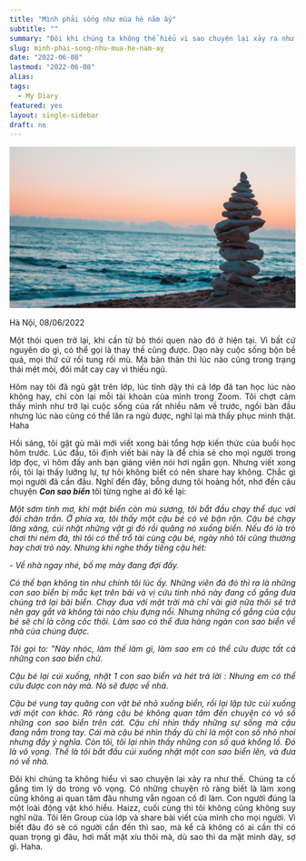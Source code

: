 ```yaml
---
title: "Mình phải sống như mùa hè năm ấy"
subtitle: ""
summary: "Đôi khi chúng ta không thể hiểu vì sao chuyện lại xảy ra như thế. Chúng ta cố gắng tìm lý do trong vô vọng. Tôi cũng từng như thế. Hay hỏi tại sao, rồi tôi bắt đầu..."
slug: minh-phai-song-nhu-mua-he-nam-ay
date: "2022-06-08"
lastmod: "2022-06-08"
alias:
tags:
  - My Diary
featured: yes
layout: single-sidebar
draft: no
---
```


<p style = "text-align: center"><img src="./featured.jpg"></p>

<p style = "text-align: justify">Hà Nội, 08/06/2022</p>

<p style = "text-align: justify">Một thói quen trở lại, khi cần từ bỏ thói quen nào đó ở hiện tại. Vì bất cứ nguyên do gì, có thể gọi là thay thế cũng được. Dạo này cuộc sống bộn bề quá, mọi thứ cứ rối tung rối mù. Mà bản thân thì lúc nào cũng trong trạng thái mệt mỏi, đôi mắt cay cay vì thiếu ngủ.</p>

<p style = "text-align: justify">Hôm nay tôi đã ngủ gật trên lớp, lúc tỉnh dậy thì cả lớp đã tan học lúc nào không hay, chỉ còn lại mỗi tài khoản của mình trong Zoom. Tôi chợt cảm thấy mình như trở lại cuộc sống của rất nhiều năm về trước, ngồi bàn đầu nhưng lúc nào cũng có thể lăn ra ngủ được, nghĩ lại mà thấy phục mình thật. Haha</p>

<p style = "text-align: justify">Hồi sáng, tôi gật gù mãi mới viết xong bài tổng hợp kiến thức của buổi học hôm trước. Lúc đầu, tôi định viết bài này là để chia sẻ cho mọi người trong lớp đọc, vì hôm đấy anh bạn giảng viên nói hơi ngắn gọn. Nhưng viết xong rồi, tôi lại thấy lưỡng lự, tự hỏi không biết có nên share hay không. Chắc gì mọi người đã cần đâu. Nghĩ đến đây, bỗng dưng tôi hoảng hốt, nhớ đến câu chuyện <i><b>Con sao biển</b></i> tôi từng nghe ai đó kể lại:</p>

<i>
<p style = "text-align: justify">Một sớm tinh mơ, khi mặt biển còn mù sương, tôi bắt đầu chạy thể dục với đôi chân trần. Ở phía xa, tôi thấy một cậu bé có vẻ bận rộn. Cậu bé chạy lăng xăng, cúi nhặt những vật gì đó rồi quăng nó xuống biển. Nếu đó là trò chơi thi ném đá, thì tôi có thể trổ tài cùng cậu bé, ngày nhỏ tôi cũng thường hay chơi trò này. Nhưng khi nghe thấy tiếng cậu hét:</p>

\- Về nhà ngay nhé, bố mẹ mày đang đợi đấy.</p>

<p style = "text-align: justify">Có thể bạn không tin như chính tôi lúc ấy. Những viên đá đó thì ra là những con sao biển bị mắc kẹt trên bãi và vị cứu tinh nhỏ này đang cố gắng đưa chúng trở lại bãi biển. Chạy đua với mặt trời mà chỉ vài giờ nữa thôi sẽ trở nên gay gắt và không tài nào chịu đựng nổi. Nhưng những cố gắng của cậu bé sẽ chỉ là công cốc thôi. Làm sao có thể đưa hàng ngàn con sao biển về nhà của chúng được.</p>

<p style = "text-align: justify">Tôi gọi to: "Này nhóc, làm thế làm gì, làm sao em có thể cứu được tất cả những con sao biển chứ.</p>

<p style = "text-align: justify">Cậu bé lại cúi xuống, nhặt 1 con sao biển và hét trả lời : Nhưng em có thể cứu được con này mà. Nó sẽ được về nhà.</p>

<p style = "text-align: justify"> Cậu bé vung tay quăng con vật bé nhỏ xuống biển, rồi lại lập tức cúi xuống với một con khác. Rõ ràng cậu bé không quan tâm đến chuyện có vô số những con sao biển trên cát. Cậu chỉ nhìn thấy những sự sống mà cậu đang nắm trong tay. Cái mà cậu bé nhìn thấy dù chỉ là một con số nhỏ nhoi nhưng đầy ý nghĩa. Còn tôi, tôi lại nhìn thấy những con số quá khổng lồ. Đó là vô vọng. Thế là tôi bắt đầu cúi xuống nhặt một con sao biển lên, và đưa nó về nhà.</p></i>

<p style = "text-align: justify">Đôi khi chúng ta không hiểu vì sao chuyện lại xảy ra như thế. Chúng ta cố gắng tìm lý do trong vô vọng. Có những chuyện rõ ràng biết là làm xong cũng không ai quan tâm đâu nhưng vẫn ngoan cố đi làm. Con người đúng là một loài động vật khó hiểu. Haizz, cuối cùng thì tôi không cũng không suy nghĩ nữa. Tôi lên Group của lớp và share bài viết của mình cho mọi người. Vì biết đâu đó sẽ có người cần đến thì sao, mà kể cả không có ai cần thì có quan trọng gì đâu, hơi mất mặt xíu thôi mà, dù sao thì da mặt mình dày, sợ gì. Haha.</p>
